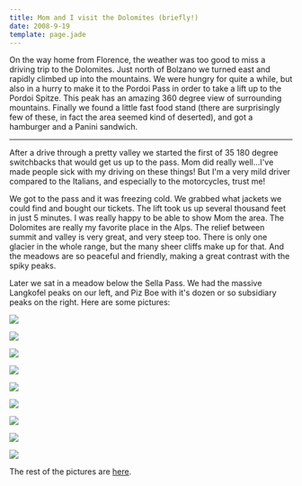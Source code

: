 ```yaml
---
title: Mom and I visit the Dolomites (briefly!)
date: 2008-9-19
template: page.jade
---
```


On the way home from Florence, the weather was too good to miss a driving
trip to the Dolomites. Just north of Bolzano we turned east and rapidly
climbed up into the mountains. We were hungry for quite a while, but also
in a hurry to make it to the Pordoi Pass in order to take a lift up to
the Pordoi Spitze. This peak has an amazing 360 degree view of surrounding
mountains. Finally we found a little fast food stand (there are surprisingly
few of these, in fact the area seemed kind of deserted), and got a hamburger
and a Panini sandwich.
  
---
  
After a drive through a pretty valley we started the first of 35 180 degree
switchbacks that would get us up to the pass. Mom did really well...I've
made people sick with my driving on these things! But I'm a very mild driver
compared to the Italians, and especially to the motorcycles, trust me!
  
  
We got to the pass and it was freezing cold. We grabbed what jackets we
could find and bought our tickets. The lift took us up several thousand
feet in just 5 minutes. I was really happy to be able to show Mom the area.
The Dolomites are really my favorite place in the Alps. The relief between
summit and valley is very great, and very steep too. There is only one
glacier in the whole range, but the many sheer cliffs make up for that.
And the meadows are so peaceful and friendly, making a great contrast with
the spiky peaks.
  
  
Later we sat in a meadow below the Sella Pass. We had the massive Langkofel
peaks on our left, and Piz Boe with it's dozen or so subsidiary peaks on
the right. Here are some pictures:
  
  
[![](http://farm4.static.flickr.com/3179/2855365229_ea6f720782_m.jpg)](http://www.flickr.com/photos/ripsawridge/2855365229/)
  
[![](http://farm4.static.flickr.com/3265/2855365787_5f65fcc851_m.jpg)](http://www.flickr.com/photos/ripsawridge/2855365787/)
  
[![](http://farm4.static.flickr.com/3217/2856199914_e5684c6fd7_m.jpg)](http://www.flickr.com/photos/ripsawridge/2856199914/)
  
[![](http://farm4.static.flickr.com/3179/2856200118_04be422b03_m.jpg)](http://www.flickr.com/photos/ripsawridge/2856200118/)
  
[![](http://farm4.static.flickr.com/3098/2855366773_382ff942a2_m.jpg)](http://www.flickr.com/photos/ripsawridge/2855366773/)
  
[![](http://farm4.static.flickr.com/3193/2855367169_0b55142de1_m.jpg)](http://www.flickr.com/photos/ripsawridge/2855367169/)
  
[![](http://farm4.static.flickr.com/3030/2855367833_7006f75ee1_m.jpg)](http://www.flickr.com/photos/ripsawridge/2855367833/)
  
[![](http://farm4.static.flickr.com/3197/2856202188_3a88231b54_m.jpg)](http://www.flickr.com/photos/ripsawridge/2856202188/)
  
[![](http://farm4.static.flickr.com/3201/2855369413_91efef7d99_m.jpg)](http://www.flickr.com/photos/ripsawridge/2855369413/)
  
  
  
  
The rest of the pictures are [here](http://www.flickr.com/photos/ripsawridge/sets/72157607284549121/).
